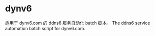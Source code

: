 # dynv6
适用于 dynv6.com 的 ddns6 服务自动化 batch 脚本。 The ddns6 service automation batch script for dynv6.com.
